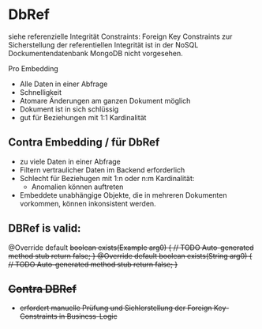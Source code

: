 DbRef
=====

siehe referenzielle Integrität Constraints:
Foreign Key Constraints zur Sicherstellung der referentiellen Integrität ist in der NoSQL Dockumentendatenbank MongoDB nicht vorgesehen.

Pro Embedding
- Alle Daten in einer Abfrage
- Schnelligkeit
- Atomare Änderungen am ganzen Dokument möglich
- Dokument ist in sich schlüssig
- gut für Beziehungen mit 1:1 Kardinalität



## Contra Embedding / für DbRef
- zu viele Daten in einer Abfrage
- Filtern vertraulicher Daten im Backend erforderlich
- Schlecht für Beziehugen mit 1:n oder n:m Kardinalität:
	- Anomalien können auftreten
- Embeddete unabhängige Objekte, die in mehreren Dokumenten vorkommen, können inkonsistent werden.


## DBRef is valid:
@Override
	default <S extends Geraet> boolean exists(Example<S> arg0) {
		// TODO Auto-generated method stub
		return false;
	}
@Override
	default boolean exists(String arg0) {
		// TODO Auto-generated method stub
		return false;
	}


## Contra DBRef
- erfordert manuelle Prüfung und Sichlerstellung der Foreign Key-Constraints in Business-Logic
